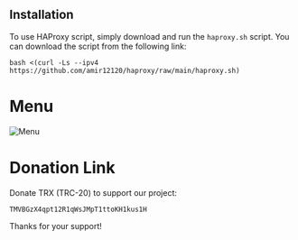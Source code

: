 ## Installation

To use HAProxy script, simply download and run the `haproxy.sh` script. You can download the script from the following link:
```
bash <(curl -Ls --ipv4 https://github.com/amir12120/haproxy/raw/main/haproxy.sh)
```
# Menu
![Menu](https://github.com/Musixal/haproxy/blob/main/menu.png)

# Donation Link

Donate TRX (TRC-20) to support our project:
``` wallet
TMVBGzX4qpt12R1qWsJMpT1ttoKH1kus1H
```
Thanks for your support! 
